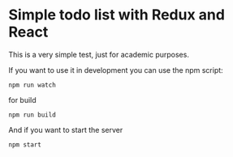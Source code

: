 Simple todo list with Redux and React
=====================================

This is a very simple test, just for academic purposes.

If you want to use it in development you can use the npm script:

```
npm run watch
```

for build

```
npm run build
```

And if you want to start the server

```
npm start
```
